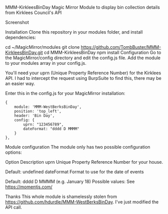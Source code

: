 MMM-KirkleesBinDay
Magic Mirror Module to display bin collection details from Kirklees Council's API

Screenshot

Installation
Clone this repository in your modules folder, and install dependencies:

cd ~/MagicMirror/modules 
git clone https://github.com/TombBuster/MMM-KirkleesBinDay.git
cd MMM-KirkleesBinDay
npm install 
Configuration
Go to the MagicMirror/config directory and edit the config.js file. Add the module to your modules array in your config.js.

You'll need your uprn (Unique Property Reference Number) for the Kirklees API. I had to intercept the request using BurpSuite to find this, there may be an easier way.

Enter this in the config.js for your MagicMirror installation:

    {
        module: 'MMM-WestBerksBinDay',
        position: 'top_left',
        header: 'Bin Day',
        config: {
            uprn: "123456789",
            dateFormat: "dddd D MMMM"
        }
    },
Module configuration
The module only has two possible configuration options:

Option	Description
uprn	Unique Property Reference Number for your house.

Default: undefined
dateFormat	Format to use for the date of events

Default: dddd D MMMM (e.g. January 18)
Possible values: See https://momentjs.com/

Thanks
This whole module is shamelessly stolen from https://github.com/hdurdle/MMM-WestBerksBinDay. I've just modified the API call.
